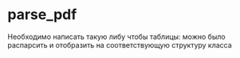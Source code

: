 # parse_pdf

Необходимо написать такую либу чтобы таблицы:
можно было распарсить и отобразить на соответствующую структуру класса
